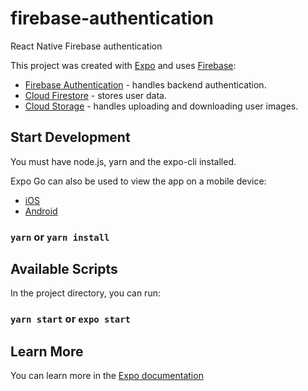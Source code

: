 # firebase-authentication

React Native Firebase authentication

This project was created with [Expo](https://github.com/expo/expo) and uses [Firebase](https://firebase.google.com/):

- [Firebase Authentication](https://firebase.google.com/docs/auth) - handles backend authentication.
- [Cloud Firestore](https://firebase.google.com/docs/firestore) - stores user data.
- [Cloud Storage](https://firebase.google.com/docs/storage) - handles uploading and downloading user images.

## Start Development 

You must have node.js, yarn and the expo-cli installed.

Expo Go can also be used to view the app on a mobile device:
- [iOS](https://apps.apple.com/app/expo-go/id982107779)
- [Android](https://play.google.com/store/apps/details?id=host.exp.exponent)

### `yarn` or `yarn install`

## Available Scripts

In the project directory, you can run:

### `yarn start` or `expo start`

## Learn More

You can learn more in the [Expo documentation](https://docs.expo.dev/get-started/installation/)